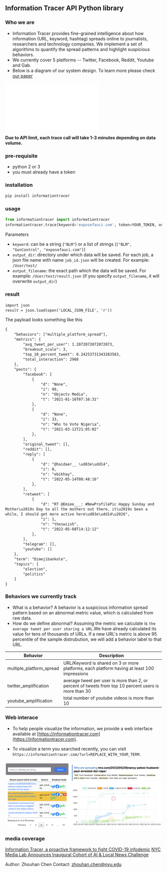 Information Tracer API Python library
----------------------------

### Who we are
- Information Tracer provides fine-grained intelligence about how information (URL, keyword, hashtag) spreads online to journalists, researchers and technology companies. We implement a set of algorithms to quantify the spread patterns and highlight suspicious behaviors. 
- We currently cover 5 platforms -- Twitter, Facebook, Reddit, Youtube and Gab.
- Below is a diagram of our system design. To learn more please check [our paper](http://ceur-ws.org/Vol-2890/paper3.pdf) 

![Information Tracer architecture](./img/information-tracer-pipeline.pdf)


__Due to API limit, each trace call will take 1-3 minutes depending on data volume.__




### pre-requisite 
- python 2 or 3
- you must already have a token

### installation

```bash
pip install informationtracer
```


### usage
```python
from informationtracer import informationtracer
informationtracer.trace(keyword='exposefauci.com', token=YOUR_TOKEN, output_dir='output_test')

```

Parameters

- `keyword`: can be a string (`"BLM"`) or a list of strings (`["BLM", "GunControl", "exposefauci.com"]`)
- `output_dir`: directory under which data will be saved. For each job, a json file name with name `job_id.json` will be created. For example: `/User/test/`
- `output_filename`: the exact path which the data will be saved. For example: `/User/test/result.json` (if you specify `output_filename`, it will overwrite `output_dir`)


### result
```
import json
result = json.load(open('LOCAL_JSON_FILE', 'r'))
```


The payload looks something like this
```
{
    "behaviors": ["multiple_platform_spread"],
    "metrics": {
        "avg_tweet_per_user": 1.2072072072072073,
        "breakout_scale": 3,
        "top_10_percent_tweet": 0.24253731343283583,
        "total_interaction": 2968
    },
    "posts": {
        "facebook": [
            {
                "d": "None",
                "i": 99,
                "n": "Objectv Media",
                "t": "2021-01-16T07:16:31"
            },
            {
                "d": "None",
                "i": 33,
                "n": "Who to Vote Nigeria",
                "t": "2021-03-12T21:05:02"
            },
        ],
        "original_tweet": [],
        "reddit": [],
        "reply": [
            {
                "d": "@haidaer__ \ud83e\udd14",
                "i": 0,
                "n": "ebikhay",
                "t": "2022-05-14T08:48:16"
            },
        ],
        "retweet": [
            {
                "d": "RT @Emiee___: #NewProfilePic Happy Sunday and Mother\u2019s Day to all the mothers out there, it\u2019s been a while, I should get more active here\ud83e\udd14\u2026",
                "i": 1,
                "n": "theswiish",
                "t": "2022-05-08T14:12:12"
            },
        ],
        "telegram": [],
        "youtube": []
    },
    "term": "Dimejibankole",
    "topics": [
        "election",
        "politics"
    ]
}
```


### Behaviors we currently track
- What is a behavior? A behavior is a suspicious information spread pattern based on an abnormal metric value, which is calculated from raw data. 
- How do we define abnormal? Assuming the metric we calculate is `the average tweet per user sharing a URL`.We have already calculated its value for tens of thousands of URLs. If a new URL's metric is above 95 percentile of the sample distrubution, we will add a behavior label to that URL.

| Behavior | Description |
| --- | --- |
| multiple_platform_spread | URL/Keyword is shared on 3 or more platforms, each platform having at least 100 impressions |
| twitter_amplification | average tweet per user is more than 2, or percent of tweets from top 10 percent users is more than 30 |
| youtube_amplification | total number of youtube videos is more than 10 |


### Web interace 
- To help people visualize the information, we provide a web interface available at [https://informationtracer.com](https://informationtracer.com). 

- To visualize a term you searched recently, you can visit `https://informationtracer.com/?url=REPLACE_WITH_YOUR_TERM`. 

![Screenshot of Information Tracer Wen Interface](./img/information-tracer-web-interface-screenshot.png)



### media coverage
[Information Tracer, a proactive framework to fight COVID-19 infodemic](https://nyudatascience.medium.com/cds-guest-editorial-information-tracer-a-proactive-framework-to-fight-covid-19-infodemic-3f9766936f94)
[NYC Media Lab Announces Inaugural Cohort of AI & Local News Challenge](https://www.nycmedialab.org/ai-local-news-blog-update/nyc-media-lab-announces-inaugural-cohort-of-ai-amp-local-news-challenge) 


Author: Zhouhan Chen
Contact: zhouhan.chen@nyu.edu


